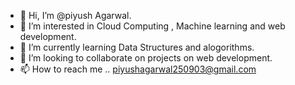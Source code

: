 - 👋 Hi, I’m @piyush Agarwal.
- 👀 I’m interested in Cloud Computing , Machine learning and web development.
- 🌱 I’m currently learning Data Structures and alogorithms.
- 💞️ I’m looking to collaborate on projects on web development.
- 📫 How to reach me .. piyushagarwal250903@gmail.com

<!---
piyushagarwal-25/piyushagarwal-25 is a ✨ special ✨ repository because its `README.md` (this file) appears on your GitHub profile.
You can click the Preview link to take a look at your changes.
--->
